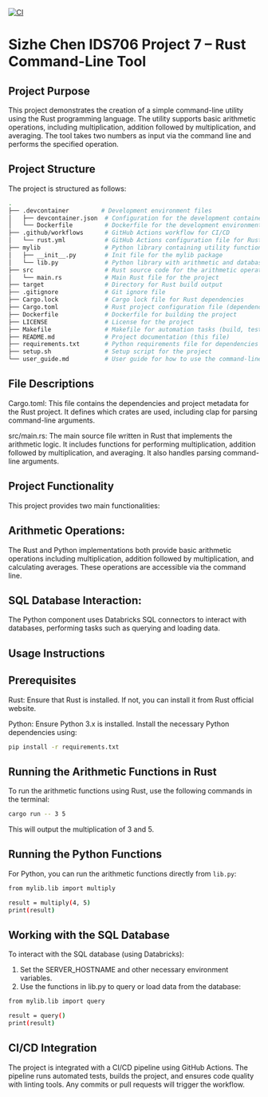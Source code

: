 [![CI](https://github.com/jessc0202/Sizhe_Chen_mini_Project_7/actions/workflows/rust.yml/badge.svg)](https://github.com/jessc0202/Sizhe_Chen_mini_Project_7/actions/workflows/rust.yml)

# **Sizhe Chen IDS706 Project 7 – Rust Command-Line Tool**

## **Project Purpose**

This project demonstrates the creation of a simple command-line utility using the Rust programming language. The utility supports basic arithmetic operations, including multiplication, addition followed by multiplication, and averaging. The tool takes two numbers as input via the command line and performs the specified operation.

## **Project Structure**

The project is structured as follows:

``` bash
.
├── .devcontainer         # Development environment files
│   ├── devcontainer.json  # Configuration for the development container
│   └── Dockerfile         # Dockerfile for the development environment
├── .github/workflows      # GitHub Actions workflow for CI/CD
│   └── rust.yml           # GitHub Actions configuration file for Rust
├── mylib                  # Python library containing utility functions
│   ├── __init__.py        # Init file for the mylib package
│   └── lib.py             # Python library with arithmetic and database functions
├── src                    # Rust source code for the arithmetic operations
│   └── main.rs            # Main Rust file for the project
├── target                 # Directory for Rust build output
├── .gitignore             # Git ignore file
├── Cargo.lock             # Cargo lock file for Rust dependencies
├── Cargo.toml             # Rust project configuration file (dependencies and metadata)
├── Dockerfile             # Dockerfile for building the project
├── LICENSE                # License for the project
├── Makefile               # Makefile for automation tasks (build, test, etc.)
├── README.md              # Project documentation (this file)
├── requirements.txt       # Python requirements file for dependencies
├── setup.sh               # Setup script for the project
└── user_guide.md          # User guide for how to use the command-line tool
```

## **File Descriptions**
Cargo.toml: This file contains the dependencies and project metadata for the Rust project. It defines which crates are used, including clap for parsing command-line arguments.

src/main.rs: The main source file written in Rust that implements the arithmetic logic. It includes functions for performing multiplication, addition followed by multiplication, and averaging. It also handles parsing command-line arguments.

## **Project Functionality**
This project provides two main functionalities:

## Arithmetic Operations:

The Rust and Python implementations both provide basic arithmetic operations including multiplication, addition followed by multiplication, and calculating averages.
These operations are accessible via the command line.

## SQL Database Interaction:

The Python component uses Databricks SQL connectors to interact with databases, performing tasks such as querying and loading data.

## **Usage Instructions**

## Prerequisites
Rust: Ensure that Rust is installed. If not, you can install it from Rust official website.

Python: Ensure Python 3.x is installed. Install the necessary Python dependencies using:

```bash
pip install -r requirements.txt
```

## **Running the Arithmetic Functions in Rust**
To run the arithmetic functions using Rust, use the following commands in the terminal:

```bash
cargo run -- 3 5
```
This will output the multiplication of 3 and 5.

## **Running the Python Functions**
For Python, you can run the arithmetic functions directly from ``lib.py``:
```bash
from mylib.lib import multiply

result = multiply(4, 5)
print(result)
```
## **Working with the SQL Database**
To interact with the SQL database (using Databricks):
1. Set the SERVER_HOSTNAME and other necessary environment variables.
2. Use the functions in lib.py to query or load data from the database:
```bash
from mylib.lib import query

result = query()
print(result)
```

## **CI/CD Integration**
The project is integrated with a CI/CD pipeline using GitHub Actions. The pipeline runs automated tests, builds the project, and ensures code quality with linting tools. Any commits or pull requests will trigger the workflow.